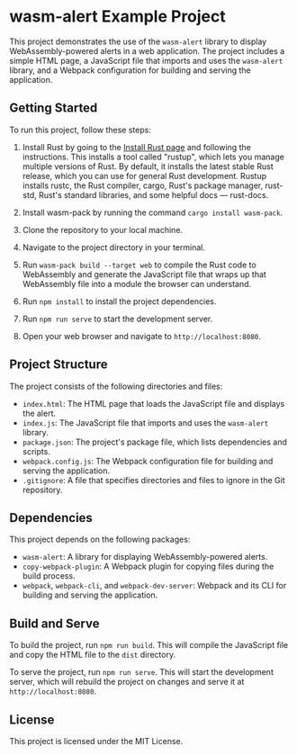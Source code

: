 # wasm-alert Example Project

This project demonstrates the use of the `wasm-alert` library to display WebAssembly-powered alerts in a web application. The project includes a simple HTML page, a JavaScript file that imports and uses the `wasm-alert` library, and a Webpack configuration for building and serving the application.

## Getting Started

To run this project, follow these steps:

1. Install Rust by going to the [Install Rust page](https://www.rust-lang.org/tools/install) and following the instructions. This installs a tool called "rustup", which lets you manage multiple versions of Rust. By default, it installs the latest stable Rust release, which you can use for general Rust development. Rustup installs rustc, the Rust compiler, cargo, Rust's package manager, rust-std, Rust's standard libraries, and some helpful docs — rust-docs.

2. Install wasm-pack by running the command `cargo install wasm-pack`.

3. Clone the repository to your local machine.

4. Navigate to the project directory in your terminal.

5. Run `wasm-pack build --target web` to compile the Rust code to WebAssembly and generate the JavaScript file that wraps up that WebAssembly file into a module the browser can understand.

6. Run `npm install` to install the project dependencies.

7. Run `npm run serve` to start the development server.

8. Open your web browser and navigate to `http://localhost:8080`.

## Project Structure

The project consists of the following directories and files:

* `index.html`: The HTML page that loads the JavaScript file and displays the alert.
* `index.js`: The JavaScript file that imports and uses the `wasm-alert` library.
* `package.json`: The project's package file, which lists dependencies and scripts.
* `webpack.config.js`: The Webpack configuration file for building and serving the application.
* `.gitignore`: A file that specifies directories and files to ignore in the Git repository.

## Dependencies

This project depends on the following packages:

* `wasm-alert`: A library for displaying WebAssembly-powered alerts.
* `copy-webpack-plugin`: A Webpack plugin for copying files during the build process.
* `webpack`, `webpack-cli`, and `webpack-dev-server`: Webpack and its CLI for building and serving the application.

## Build and Serve

To build the project, run `npm run build`. This will compile the JavaScript file and copy the HTML file to the `dist` directory.

To serve the project, run `npm run serve`. This will start the development server, which will rebuild the project on changes and serve it at `http://localhost:8080`.

## License

This project is licensed under the MIT License.
